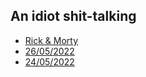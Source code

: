 <!--
cover_image: https://cdn.pixabay.com/photo/2013/07/12/14/46/sketch-148769_1280.png
title: An idiot shit-talking...!
dob: 05/29/2022
author: @HBP
tags: youtube, rust, js, hbp
-->
## An idiot shit-talking

- [Rick & Morty](https://youtu.be/iIgF3zok9yM)
- [26/05/2022](https://youtu.be/lkoLbxaP1sA)
- [24/05/2022](https://youtu.be/TaGrju329aA)
